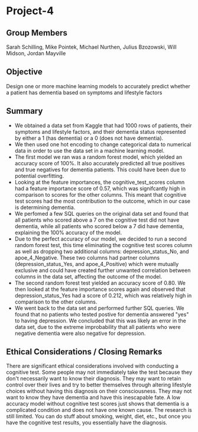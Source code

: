 # Project-4

## Group Members 
Sarah Schilling, Mike Pointek, Michael Nurthen, Julius Bzozowski, Will Midson, Jordan Mayville
## Objective
Design one or more machine learning models to accurately predict whether a patient has dementia based on symptoms and lifestyle factors 
## Summary 
*  We obtained a data set from Kaggle that had 1000 rows of patients, their symptoms and lifestyle factors, and their dementia status represented by either a 1 (has dementia) or a 0 (does not have dementia).
*  We then used one hot encoding to change categorical data to numerical data in order to use the data set in a machine learning model.
*  The first model we ran was a random forest model, which yielded an accuracy score of 100%. It also accurately predicted all true positives and true negatives for dementia patients. This could have been due to potential overfitting. 
*  Looking at the feature importances, the cognitive_test_scores column had a feature importance score of 0.57, which was signifcantly high in comparison to scores for the other columns. This meant that cognitive test scores had the most contribution to the outcome, which in our case is determining dementia.
*  We perfomed a few SQL queries on the original data set and found that all patients who scored above a 7 on the cognitive test did not have dementia, while all patients who scored below a 7 did have dementia, explaining the 100% accuracy of the model. 
*  Due to the perfect accuracy of our model, we decided to run a second random forest test, this time eliminating the cognitive test scores column as well as dropping two additional columns: depression_status_No, and apoe_4_Negative. These two columns had partner columns (depression_status_Yes, and apoe_4_Positive) which were mutually exclusive and could have created further unwanted correlation between columns in the data set, affecting the outcome of the model.
*  The second random forest test yielded an accuracy score of 0.80. We then looked at the feature importance scores again and observed that depression_status_Yes had a score of 0.212, which was relatively high in comparison to the other columns.
*  We went back to the data set and performed further SQL queries. We found that no patients who tested postive for dementia answered "yes" to having depression. We concluded that this was likely an error in the data set, due to the extreme improbability that all patients who were negative dementia were also negative for depression. 

## Ethical Considerations / Closing Remarks 
There are significant ethical considerations involved with conducting a cognitive test. Some people may not immediately take the test because they don't necessarily want to know their diagnosis. They may want to retain control over their lives and try to better themselves through altering lifestyle choices without having this diagnosis on their consciousness. They may not want to know they have dementia and have this inescapable fate. A low accuracy model without cognitive test scores just shows that dementia is a complicated condition and does not have one known cause. The research is still limited. You can do stuff about smoking, weight, diet, etc., but once you have the cognitive test results, you essentially have the diagnosis.
